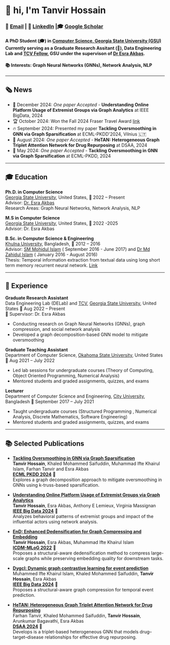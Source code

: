 # 👋 hi, I'm Tanvir Hossain
### 📧 [Email](mailto:thossain5@student.gsu.edu) | 💼 [LinkedIn](https://www.linkedin.com/in/tanvir-hossain-120212/) |🎓 [Google Scholar](https://scholar.google.com/citations?user=W8UVJmsAAAAJ&hl=en)

####  A **PhD Student** (🎓) in [Computer Science, Georgia State University (GSU)](https://csds.gsu.edu/) Currently serving as a  **Graduate Research Assitant** (🔬), Data Engineering Lab and [TCV Fellow](https://tcv.gsu.edu/), GSU  under the supervison of [Dr Esra Akbas](https://cas.gsu.edu/profile/esra-akbas/). 
#### 📚 **Interests**: Graph Neural Networks (GNNs), Network Analysis, NLP

---

## 🗞️ News

- 🎉 December 2024: _One paper Accepted_ - **Understanding Online Platform Usage of Extremist Groups via Graph Analytics** at IEEE BigData, 2024
- 🏆 October 2024: Won the Fall 2024 Fraser Travel Award [link](https://csds.gsu.edu/2024/10/29/fall-2024-fraser-travel-award-winners-announced/)
- 🔥 September 2024: Presented my paper **Tackling Oversmoothing in GNN via Graph Sparsification** at ECML-PKDD'2024, Vilnius 🇱🇹
- 🎉 August 2024:  _One paper Accepted_  - **HeTAN: Heterogeneous Graph Triplet Attention Network for Drug Repurposing** at DSAA, 2024
- 🎉 May 2024:  _One paper Accepted_  - **Tackling Oversmoothing in GNN via Graph Sparsification** at ECML-PKDD, 2024

---

## 🎓 Education

**Ph.D. in Computer Science**  
[Georgia State University](https://www.gsu.edu/), United States, 📅 2022 – Present  
Advisor: [Dr. Esra Akbas](https://scholar.google.com/citations?user=jlN9gEYAAAAJ&hl=en)  
Research Areas: Graph Neural Networks, Network Analysis, NLP

**M.S in Computer Science**  
[Georgia State University](https://www.gsu.edu/), United States, 📅 2022 -2025  
Advisor: Dr. Esra Akbas

**B.Sc. in Computer Science & Engineering**  
[Khulna University](https://ku.ac.bd/), Bangladesh, 📅 2012 – 2016   
Advisor: [SM Mohidul Islam](https://scholar.google.com/citations?user=Y-Hw7KUAAAAJ&hl=en) ( September 2016 - June 2017) and [Dr Md Zahidul Islam](https://scholar.google.com/citations?view_op=list_works&hl=en&hl=en&user=WpBYmZgAAAAJ) ( January 2016 - August 2016)  
Thesis: Temporal information extraction from textual data using long short term memory recurrent neural network. [Link](https://www.researchgate.net/profile/Tanvir-Hossain-17/publication/345742017_Temporal_Information_Extraction_from_Textual_Data_using_Long_Short-term_Memory_Recurrent_Neural_Network/links/5fac38cfa6fdcc9389aae524/Temporal-Information-Extraction-from-Textual-Data-using-Long-Short-term-Memory-Recurrent-Neural-Network.pdf)

---

## 💼 Experience

**Graduate Research Assistant**  
Data Engineering Lab (DELab) and [TCV](https://tcv.gsu.edu/), [Georgia State University](https://www.gsu.edu/), United States 📅 Aug 2022 – Present      
🔬 Supervisor: Dr. Esra Akbas  
- Conducting research on Graph Neural Networks (GNNs), graph compression, and social network analysis  
- Developed a graph decomposition-based GNN model to mitigate oversmoothing  


**Graduate Teaching Assistant**  
Department of Computer Science, [Okahoma State University](https://cas.okstate.edu/computer_science/), United States 📅 Aug 2021 – July 2022    
- Led lab sessions for undergraduate courses (Theory of Computing, Object Oriented Programming, Numerical Analysis)  
- Mentored students and graded assignments, quizzes, and exams

**Lecturer**  
Department of Computer Science and Engineering, [City University](https://cityuniversity.edu.bd/), Bangladesh 📅 September 2017 – July 2021    
- Taught undergraduate courses (Structured Programming , Numerical Analysis, Discrete Mathematics, Software Engineering)  
- Mentored students and graded assignments, quizzes, and exams

---

## 📚 Selected Publications

- **[Tackling Oversmoothing in GNN via Graph Sparsification](https://doi.org/10.1007/978-3-031-70371-3_10)**  
  **Tanvir Hossain**, Khaled Mohammed Saifuddin, Muhammad Ifte Khairul Islam, Farhan Tanvir and Esra Akbas  
  **[ECML PKDD 2024](https://ecmlpkdd.org/2024/)** 🧠  
  Explores a graph decomposition approach to mitigate oversmoothing in GNNs using k-truss-based sparsification.

- **[Understanding Online Platform Usage of Extremist Groups via Graph Analytics](https://ieeexplore.ieee.org/abstract/document/10825898)**  
  **Tanvir Hossain**, Esra Akbas, Anthony E Lemieux, Virginia Massignan  
  **[IEEE Big Data 2024](https://www3.cs.stonybrook.edu/~ieeebigdata2024/)** 🧠   
  Analyzes behavioral patterns of extremist groups and impact of the influential actors using network analysis.

- **[EnD: Enhanced Dedensification for Graph Compressing and Embedding](https://ieeexplore.ieee.org/abstract/document/10031109)**  
  **Tanvir Hossain**, Esra Akbas, Muhammad Ifte Khairul Islam  
  **[ICDM-MLoG 2022](https://mlog-workshop.github.io/icdm22)** 🧠   
  Proposes a structural-aware dedensification method to compress large-scale graphs while preserving embedding quality for downstream tasks.

- **[Dygcl: Dynamic graph contrastive learning for event prediction](https://ieeexplore.ieee.org/abstract/document/10825046)**  
  Muhammed Ifte Khairul Islam, Khaled Mohammed Saifuddin, **Tanvir Hossain**, Esra Akbas   
  **[IEEE Big Data 2024](https://www3.cs.stonybrook.edu/~ieeebigdata2024/)** 🧠   
  Proposes a structural-aware graph compression for temporal event prediction.

- **[HeTAN: Heterogeneous Graph Triplet Attention Network for Drug Repurposing](https://ieeexplore.ieee.org/document/10722832)**  
  Farhan Tanvir, Khaled Mohammed Saifuddin, **Tanvir Hossain**, Arunkumar Bagavathi, Esra Akbas  
  **[DSAA 2024](https://dsaa2024.dsaa.co/)** 🧠   
  Develops is a triplet-based heterogeneous GNN that models drug–target–disease relationships for effective drug repurposing.

<!--
**TanvirKu/TanvirKu** is a ✨ _special_ ✨ repository because its `README.md` (this file) appears on your GitHub profile.

Here are some ideas to get you started:

- 🔭 I’m currently working on ...
- 🌱 I’m currently learning ...
- 👯 I’m looking to collaborate on ...
- 🤔 I’m looking for help with ...
- 💬 Ask me about ...
- 📫 How to reach me: ...
- 😄 Pronouns: ...
- ⚡ Fun fact: ...
-->
